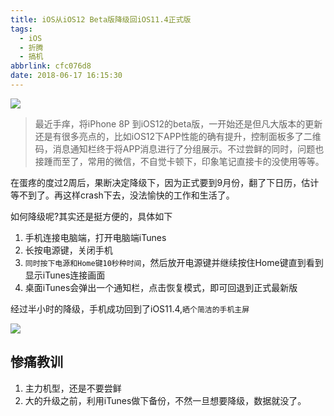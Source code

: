 ```yaml
---
title: iOS从iOS12 Beta版降级回iOS11.4正式版
tags:
  - iOS
  - 折腾
  - 搞机
abbrlink: cfc076d8
date: 2018-06-17 16:15:30
---
```

![](https://ws3.sinaimg.cn/large/006tKfTcly1fse945bnfbj30s60sgwev.jpg)
> 最近手痒，将iPhone 8P 到iOS12的beta版，一开始还是但凡大版本的更新还是有很多亮点的，比如iOS12下APP性能的确有提升，控制面板多了二维码，消息通知栏终于将APP消息进行了分组展示。不过尝鲜的同时，问题也接踵而至了，常用的微信，不自觉卡顿下，印象笔记直接卡的没使用等等。

在蛋疼的度过2周后，果断决定降级下，因为正式要到9月份，翻了下日历，估计等不到了。再这样crash下去，没法愉快的工作和生活了。

如何降级呢?其实还是挺方便的，具体如下
1. 手机连接电脑端，打开电脑端iTunes
2. 长按电源键，关闭手机
3. `同时按下电源和Home键10秒种时间`，然后放开电源键并继续按住Home键直到看到显示iTunes连接画面
4. 桌面iTunes会弹出一个通知栏，点击恢复模式，即可回退到正式最新版


经过半小时的降级，手机成功回到了iOS11.4,`晒个简洁的手机主屏`

![](https://static.1991421.cn/2018-06-17-D94E55B32DE5732B3B27B56EDFC89C47.png)

## 惨痛教训
1. 主力机型，还是不要尝鲜
2. 大的升级之前，利用iTunes做下备份，不然一旦想要降级，数据就没了。
